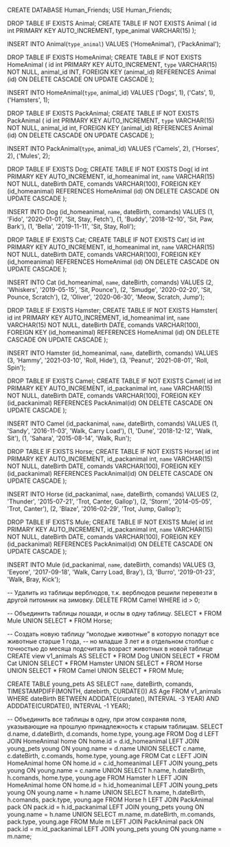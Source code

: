 CREATE DATABASE Human_Friends;
USE Human_Friends;

DROP TABLE IF EXISTS Animal;
CREATE TABLE IF NOT EXISTS Animal (
id int PRIMARY KEY AUTO_INCREMENT,
type_animal VARCHAR(15)
);

INSERT INTO Animal(`type_animal`)
VALUES ('HomeAnimal'), ('PackAnimal');

DROP TABLE IF EXISTS HomeAnimal;
CREATE TABLE IF NOT EXISTS HomeAnimal (
id int PRIMARY KEY AUTO_INCREMENT,
`type` VARCHAR(15) NOT NULL,
animal_id INT,
FOREIGN KEY (animal_id) REFERENCES Animal (id) ON DELETE CASCADE ON UPDATE CASCADE
);

INSERT INTO HomeAnimal(`type`, animal_id)
VALUES ('Dogs', 1), ('Cats', 1), ('Hamsters', 1);

DROP TABLE IF EXISTS PackAnimal;
CREATE TABLE IF NOT EXISTS PackAnimal (
id int PRIMARY KEY AUTO_INCREMENT,
`type` VARCHAR(15) NOT NULL,
animal_id int,
FOREIGN KEY (animal_id) REFERENCES Animal (id) ON DELETE CASCADE ON UPDATE CASCADE
);

INSERT INTO PackAnimal(`type`, animal_id)
VALUES ('Camels', 2), ('Horses', 2), ('Mules', 2);

DROP TABLE IF EXISTS Dog;
CREATE TABLE IF NOT EXISTS Dog(
id int PRIMARY KEY AUTO_INCREMENT,
id_homeanimal int,
`name` VARCHAR(15) NOT NULL,
dateBirth DATE,
comands VARCHAR(100),
FOREIGN KEY (id_homeanimal) REFERENCES HomeAnimal (id) ON DELETE CASCADE ON UPDATE CASCADE
);

INSERT INTO Dog (id_homeanimal, `name`, dateBirth, comands)
VALUES (1, 'Fido', '2020-01-01', 'Sit, Stay, Fetch'),
(1, 'Buddy', '2018-12-10', 'Sit, Paw, Bark'),
(1, 'Bella', '2019-11-11', 'Sit, Stay, Roll');

DROP TABLE IF EXISTS Cat;
CREATE TABLE IF NOT EXISTS Cat(
id int PRIMARY KEY AUTO_INCREMENT,
id_homeanimal int,
`name` VARCHAR(15) NOT NULL,
dateBirth DATE,
comands VARCHAR(100),
FOREIGN KEY (id_homeanimal) REFERENCES HomeAnimal (id) ON DELETE CASCADE ON UPDATE CASCADE
);

INSERT INTO Cat (id_homeanimal, `name`, dateBirth, comands)
VALUES (2, 'Whiskers', '2019-05-15', 'Sit, Pounce'),
(2, 'Smudge', '2020-02-20', 'Sit, Pounce, Scratch'),
(2, 'Oliver', '2020-06-30', 'Meow, Scratch, Jump');

DROP TABLE IF EXISTS Hamster;
CREATE TABLE IF NOT EXISTS Hamster(
id int PRIMARY KEY AUTO_INCREMENT,
id_homeanimal int,
`name` VARCHAR(15) NOT NULL,
dateBirth DATE,
comands VARCHAR(100),
FOREIGN KEY (id_homeanimal) REFERENCES HomeAnimal (id) ON DELETE CASCADE ON UPDATE CASCADE
);

INSERT INTO Hamster (id_homeanimal, `name`, dateBirth, comands)
VALUES (3, 'Hammy', '2021-03-10', 'Roll, Hide'),
(3, 'Peanut', '2021-08-01', 'Roll, Spin');

DROP TABLE IF EXISTS Camel;
CREATE TABLE IF NOT EXISTS Camel(
id int PRIMARY KEY AUTO_INCREMENT,
id_packanimal int,
`name` VARCHAR(15) NOT NULL,
dateBirth DATE,
comands VARCHAR(100),
FOREIGN KEY (id_packanimal) REFERENCES PackAnimal(id) ON DELETE CASCADE ON UPDATE CASCADE
);

INSERT INTO Camel (id_packanimal, `name`, dateBirth, comands)
VALUES (1, 'Sandy', '2016-11-03', 'Walk, Carry Load'),
(1, 'Dune', '2018-12-12', 'Walk, Sit'),
(1, 'Sahara', '2015-08-14', 'Walk, Run');

DROP TABLE IF EXISTS Horse;
CREATE TABLE IF NOT EXISTS Horse(
id int PRIMARY KEY AUTO_INCREMENT,
id_packanimal int,
`name` VARCHAR(15) NOT NULL,
dateBirth DATE,
comands VARCHAR(100),
FOREIGN KEY (id_packanimal) REFERENCES PackAnimal(id) ON DELETE CASCADE ON UPDATE CASCADE
);

INSERT INTO Horse (id_packanimal, `name`, dateBirth, comands)
VALUES (2, 'Thunder', '2015-07-21', 'Trot, Canter, Gallop'),
(2, 'Storm', '2014-05-05', 'Trot, Canter'),
(2, 'Blaze', '2016-02-29', 'Trot, Jump, Gallop');

DROP TABLE IF EXISTS Mule;
CREATE TABLE IF NOT EXISTS Mule(
id int PRIMARY KEY AUTO_INCREMENT,
id_packanimal int,
`name` VARCHAR(15) NOT NULL,
dateBirth DATE,
comands VARCHAR(100),
FOREIGN KEY (id_packanimal) REFERENCES PackAnimal(id) ON DELETE CASCADE ON UPDATE CASCADE
);

INSERT INTO Mule (id_packanimal, `name`, dateBirth, comands)
VALUES (3, 'Eeyore', '2017-09-18', 'Walk, Carry Load, Bray'),
(3, 'Burro', '2019-01-23', 'Walk, Bray, Kick');

-- Удалить из таблицы верблюдов, т.к. верблюдов решили перевезти в другой питомник на зимовку.
DELETE FROM Camel WHERE id > 0;

-- Объединить таблицы лошади, и ослы в одну таблицу.
SELECT * FROM Mule 
UNION
SELECT * FROM Horse;

-- Создать новую таблицу “молодые животные” в которую попадут все животные старше 1 года, 
-- но младше 3 лет и в отдельном столбце с точностью до месяца подсчитать возраст животных в новой таблице 
CREATE view v1_animals AS
SELECT * FROM Dog
UNION SELECT * FROM Cat
UNION SELECT * FROM Hamster
UNION SELECT * FROM Horse
UNION SELECT * FROM Camel
UNION SELECT * FROM Mule;

CREATE TABLE young_pets AS
SELECT `name`, dateBirth, comands, TIMESTAMPDIFF(MONTH, datebirth, CURDATE()) AS Age
FROM v1_animals 
WHERE dateBirth BETWEEN ADDDATE(curdate(), INTERVAL -3 YEAR) AND ADDDATE(CURDATE(), INTERVAL -1 YEAR);

-- Объединить все таблицы в одну, при этом сохраняя поля, указывающие на прошлую принадлежность к старым таблицам.
 SELECT d.name, d.dateBirth, d.comands, home.type, young.age
 FROM Dog d
 LEFT JOIN HomeAnimal home ON home.id = d.id_homeanimal
 LEFT JOIN young_pets young ON young.name = d.name
 UNION
 SELECT c.name, c.dateBirth, c.comands, home.type, young.age
 FROM Cat c
 LEFT JOIN HomeAnimal home ON home.id = c.id_homeanimal
 LEFT JOIN young_pets young ON young.name = c.name
 UNION
 SELECT h.name, h.dateBirth, h.comands, home.type, young.age
 FROM Hamster h
 LEFT JOIN HomeAnimal home ON home.id = h.id_homeanimal
 LEFT JOIN young_pets young ON young.name = h.name
 UNION
 SELECT h.name, h.dateBirth, h.comands, pack.type, young.age
 FROM Horse h
 LEFT JOIN PackAnimal pack ON pack.id = h.id_packanimal
 LEFT JOIN young_pets young ON young.name = h.name
 UNION
 SELECT m.name, m.dateBirth, m.comands, pack.type, young.age
 FROM Mule m
 LEFT JOIN PackAnimal pack ON pack.id = m.id_packanimal
 LEFT JOIN young_pets young ON young.name = m.name;

